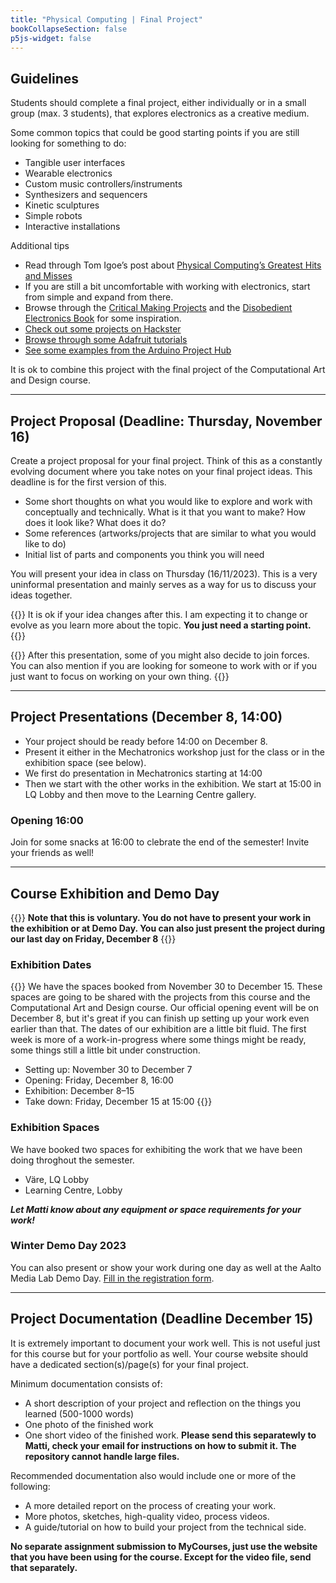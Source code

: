 ```yaml
---
title: "Physical Computing | Final Project"
bookCollapseSection: false
p5js-widget: false
---
```


## Guidelines

Students should complete a final project, either individually or in a small group (max. 3 students), that explores electronics as a creative medium.

Some common topics that could be good starting points if you are still looking for something to do:
- Tangible user interfaces
- Wearable electronics
- Custom music controllers/instruments
- Synthesizers and sequencers
- Kinetic sculptures
- Simple robots
- Interactive installations 

Additional tips
- Read through Tom Igoe’s post about [Physical Computing’s Greatest Hits and Misses](https://www.tigoe.com/blog/category/physicalcomputing/176/)
- If you are still a bit uncomfortable with working with electronics, start from simple and expand from there.
- Browse through the [Critical Making Projects](http://www.conceptlab.com/criticalmaking/) and the [Disobedient Electronics Book](http://www.disobedientelectronics.com/) for some inspiration.
- [Check out some projects on Hackster](https://www.hackster.io/)
- [Browse through some Adafruit tutorials](https://learn.adafruit.com/)
- [See some examples from the Arduino Project Hub](https://create.arduino.cc/projecthub)

It is ok to combine this project with the final project of the Computational Art and Design course.

---

## Project Proposal (Deadline: Thursday, November 16)

Create a project proposal for your final project. Think of this as a constantly evolving document where you take notes on your final project ideas. This deadline is for the first version of this.

- Some short thoughts on what you would like to explore and work with conceptually and technically. What is it that you want to make? How does it look like? What does it do?
- Some references (artworks/projects that are similar to what you would like to do)
- Initial list of parts and components you think you will need

You will present your idea in class on Thursday (16/11/2023). This is a very uninformal presentation and mainly serves as a way for us to discuss your ideas together.

{{<hint info>}}
It is ok if your idea changes after this. I am expecting it to change or evolve as you learn more about the topic. **You just need a starting point.**
{{</hint>}}

{{<hint info>}}
After this presentation, some of you might also decide to join forces. You can also mention if you are looking for someone to work with or if you just want to focus on working on your own thing.
{{</hint>}}

---

## Project Presentations (December 8, 14:00)

- Your project should be ready before 14:00 on December 8.
- Present it either in the Mechatronics workshop just for the class or in the exhibition space (see below).
- We first do presentation in Mechatronics starting at 14:00
- Then we start with the other works in the exhibition. We start at 15:00 in LQ Lobby and then move to the Learning Centre gallery.

### Opening 16:00

Join for some snacks at 16:00 to clebrate the end of the semester! Invite your friends as well!

---

## Course Exhibition and Demo Day

{{<hint info>}}
**Note that this is voluntary. You do not have to present your work in the exhibition or at Demo Day. You can also just present the project during our last day on Friday, December 8**
{{</hint>}}

### Exhibition Dates

{{<hint info>}}
We have the spaces booked from November 30 to December 15. These spaces are going to be shared with the projects from this course and the Computational Art and Design course. Our official opening event will be on December 8, but it's great if you can finish up setting up your work even earlier than that. The dates of our exhibition are a little bit fluid. The first week is more of a work-in-progress where some things might be ready, some things still a little bit under construction.

- Setting up: November 30 to December 7
- Opening: Friday, December 8, 16:00
- Exhibition: December 8–15
- Take down: Friday, December 15 at 15:00
{{</hint>}}

### Exhibition Spaces

We have booked two spaces for exhibiting the work that we have been doing throghout the semester.

- Väre, LQ Lobby
- Learning Centre, Lobby

***Let Matti know about any equipment or space requirements for your work!***

### Winter Demo Day 2023

You can also present or show your work during one day as well at the Aalto Media Lab Demo Day. [Fill in the registration form](https://docs.google.com/forms/d/e/1FAIpQLScNiSdtNJPM0DDRLPgh0RXZrCx99WhK5p8fexa3xEdIfw5jBw/viewform).

---

## Project Documentation (Deadline December 15)

It is extremely important to document your work well. This is not useful just for this course but for your portfolio as well. Your course website should have a dedicated section(s)/page(s) for your final project.

Minimum documentation consists of:

- A short description of your project and reflection on the things you learned (500-1000 words)
- One photo of the finished work
- One short video of the finished work. **Please send this separatewly to Matti, check your email for instructions on how to submit it. The repository cannot handle large files.**

Recommended documentation also would include one or more of the following:

- A more detailed report on the process of creating your work.
- More photos, sketches, high-quality video, process videos.
- A guide/tutorial on how to build your project from the technical side. 

**No separate assignment submission to MyCourses, just use the website that you have been using for the course. Except for the video file, send that separately.**